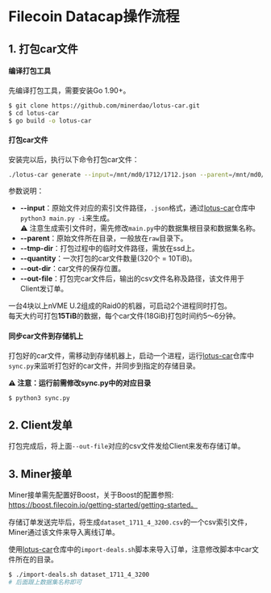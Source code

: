 # Filecoin Datacap操作流程

## 1. 打包car文件
#### 编译打包工具
先编译打包工具，需要安装Go 1.90+。
```sh
$ git clone https://github.com/minerdao/lotus-car.git
$ cd lotus-car
$ go build -o lotus-car
```

#### 打包car文件
安装完以后，执行以下命令打包car文件：
```sh
./lotus-car generate --input=/mnt/md0/1712/1712.json --parent=/mnt/md0/1712/raw --tmp-dir=/mnt/md0/tmp1 --quantity=320 --out-dir=/mnt/md0/car/dataset_1712_3_320  --out-file=/home/fil/csv/dataset_1712_3_320.csv
```
参数说明：
- **--input**：原始文件对应的索引文件路径，`.json`格式，通过[lotus-car](https://github.com/minerdao/lotus-car.git)仓库中`python3 main.py -i`来生成。  
  ⚠️ 注意生成索引文件时，需先修改`main.py`中的数据集根目录和数据集名称。
- **--parent**：原始文件所在目录，一般放在`raw`目录下。
- **--tmp-dir**：打包过程中的临时文件路径，需放在ssd上。
- **--quantity**：一次打包的car文件数量(320个 = 10TiB)。
- **--out-dir**：car文件的保存位置。
- **--out-file**：打包完car文件后，输出的csv文件名称及路径，该文件用于Client发订单。

一台4块以上nVME U.2组成的Raid0的机器，可启动2个进程同时打包。  
每天大约可打包**15TiB**的数据，每个car文件(18GiB)打包时间约5～6分钟。

#### 同步car文件到存储机上
打包好的car文件，需移动到存储机器上，启动一个进程，运行[lotus-car](https://github.com/minerdao/lotus-car.git)仓库中`sync.py`来监听打包好的car文件，并同步到指定的存储目录。

**⚠️ 注意：运行前需修改sync.py中的对应目录**
```sh
$ python3 sync.py
```

## 2. Client发单
打包完成后，将上面`--out-file`对应的csv文件发给Client来发布存储订单。

## 3. Miner接单
Miner接单需先配置好Boost，关于Boost的配置参照: https://boost.filecoin.io/getting-started/getting-started。

存储订单发送完毕后，将生成`dataset_1711_4_3200.csv`的一个csv索引文件，Miner通过该文件来导入离线订单。

使用[lotus-car](https://github.com/minerdao/lotus-car.git)仓库中的`import-deals.sh`脚本来导入订单，注意修改脚本中car文件所在的目录。
```sh
$ ./import-deals.sh dataset_1711_4_3200
# 后面跟上数据集名称即可
```